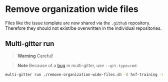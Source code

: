 # Remove organization wide files

Files like the issue template are now shared via the `.github` repository.
Therefore they should not exist/be overwritten in the individual repositories.

## Multi-gitter run

> **Warning**
> Careful!

> **Note**
> Because of a [bug](https://github.com/lindell/multi-gitter/issues/266) in
> multi-gitter, use `--git-type=cmd`.

```bash
multi-gitter run ./remove-organization-wide-files.sh -O hsf-training -m "Remove organization wide shared files" -B remove-organization-wide-files --git-type=cmd
```
